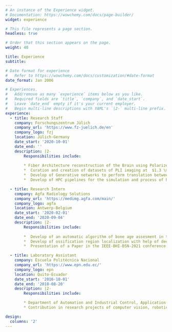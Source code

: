 ```yaml
---
# An instance of the Experience widget.
# Documentation: https://wowchemy.com/docs/page-builder/
widget: experience

# This file represents a page section.
headless: true

# Order that this section appears on the page.
weight: 40

title: Experience
subtitle:

# Date format for experience
#   Refer to https://wowchemy.com/docs/customization/#date-format
date_format: Jan 2006

# Experiences.
#   Add/remove as many `experience` items below as you like.
#   Required fields are `title`, `company`, and `date_start`.
#   Leave `date_end` empty if it's your current employer.
#   Begin multi-line descriptions with YAML's `|2-` multi-line prefix.
experience:
  - title: Research Staff
    company: Forschungszentrum Jülich
    company_url: 'https://www.fz-juelich.de/en'
    company_logo: fzj
    location: Jülich-Germany
    date_start: '2020-10-01'
    date_end: ''
    description: |2-
        Responsibilities include:
        
        * Fiber Architecture reconstruction of the Brain using Polarized Light Imaging (PLI). Develop of scalable deep learning for histological images of  postmortem brains.
        *  Curation and creation of datasets of PLI imaging at  $1.3 \mu m$. Segmentation of brain tissue structures in PLI and cytoarchitectonic images.
        *  Develop of Generative networks to perform translation between simulation tissue to real measurements. 
        *  Develop of HPC pipelines for the simulation and process of histological tissues.

  - title: Research Intern
    company: Agfa Radiology Solutions
    company_url: 'https://medimg.agfa.com/main/'
    company_logo: agfa
    location: Antwerp-Belgium
    date_start: '2020-02-01'
    date_end: '2020-09-04'
    description: |2-
        Responsibilities include:
        
        *  Develop of an automatic algorithm of bone age assesment in the division of AGFA Radiology Solutions, Project developed as Master thesis using artificial intelligence and image processing.
        *  Develop of ossification region localization with help of deep-learning state-of-the-art object detection architectures. 
        *  Presentation of a Paper in the IEEE-BHI-BSN-2021 conference. Patent of the developed system is in process.

  - title: Laboratory Assistant
    company: Escuela Politécnica Nacional
    company_url: 'https://www.epn.edu.ec/'
    company_logo: epn
    location: Quito-Ecuador
    date_start: '2016-10-01'
    date_end: '2018-08-20'
    description: |2-
        Responsibilities include:

        * Department of Automation and Industrial Control, Application development of of Industrial Process and Robotics Systems. 
        * Contribution in research projects of computer vision, robotics and control systems.

design:
  columns: '2'
---
```

